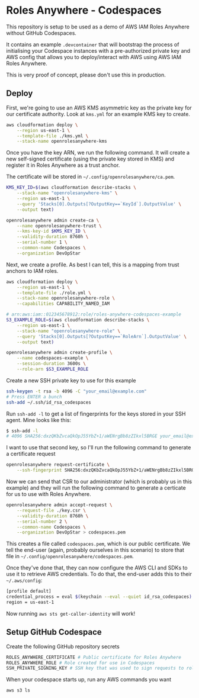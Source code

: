 # Roles Anywhere - Codespaces

This repository is setup to be used as a demo of AWS IAM Roles Anywhere without GitHub Codespaces.

It contains an example `.devcontainer` that will bootstrap the process of initialising your Codespace instances with a pre-authorized private key and AWS config that allows you to deploy/interact with AWS using AWS IAM Roles Anywhere.

This is very proof of concept, please don't use this in production.

## Deploy

First, we're going to use an AWS KMS asymmetric key as the private key for our certificate authority. Look at `kms.yml` for an example KMS key to create.

```bash
aws cloudformation deploy \
    --region us-east-1 \
    --template-file ./kms.yml \
    --stack-name openrolesanywhere-kms
```

Once you have the key ARN, we run the following command. It will create a new self-signed certificate (using the private key stored in KMS) and register it in Roles Anywhere as a trust anchor. 

The certificate will be stored in `~/.config/openrolesanywhere/ca.pem`.

```bash
KMS_KEY_ID=$(aws cloudformation describe-stacks \
    --stack-name "openrolesanywhere-kms" \
    --region us-east-1 \
    --query 'Stacks[0].Outputs[?OutputKey==`KeyId`].OutputValue' \
    --output text)

openrolesanywhere admin create-ca \
    --name openrolesanywhere-trust \
    --kms-key-id $KMS_KEY_ID \
    --validity-duration 8760h \
    --serial-number 1 \
    --common-name Codespaces \
    --organization DevOpStar
```

Next, we create a profile. As best I can tell, this is a mapping from trust anchors to IAM roles.

```bash
aws cloudformation deploy \
    --region us-east-1 \
    --template-file ./role.yml \
    --stack-name openrolesanywhere-role \
    --capabilities CAPABILITY_NAMED_IAM

# arn:aws:iam::012345678912:role/roles-anywhere-codespaces-example
S3_EXAMPLE_ROLE=$(aws cloudformation describe-stacks \
    --region us-east-1 \
    --stack-name "openrolesanywhere-role" \
    --query 'Stacks[0].Outputs[?OutputKey==`RoleArn`].OutputValue' \
    --output text)

openrolesanywhere admin create-profile \
    --name codespaces-example \
    --session-duration 3600s \
    --role-arn $S3_EXAMPLE_ROLE
```

Create a new SSH private key to use for this example

```bash
ssh-keygen -t rsa -b 4096 -C "your_email@example.com"
# Press ENTER a bunch
ssh-add ~/.ssh/id_rsa_codespaces
```

Run `ssh-add -l` to get a list of fingerprints for the keys stored in your SSH agent. Mine looks like this:

```bash
$ ssh-add -l
# 4096 SHA256:dxzQKbZvcaQkOpJ55YbZ+1/aWENrgBb8zZIkxl5BRGE your_email@example.com (RSA)
```

I want to use that second key, so I'll run the following command to generate a certificate request

```bash
openrolesanywhere request-certificate \
    --ssh-fingerprint SHA256:dxzQKbZvcaQkOpJ55YbZ+1/aWENrgBb8zZIkxl5BRGE > ./key.csr
```

Now we can send that CSR to our administrator (which is probably us in this example) and they will run the following command to generate a certicate for us to use with Roles Anywhere.

```bash
openrolesanywhere admin accept-request \
    --request-file ./key.csr \
    --validity-duration 8760h \
    --serial-number 2 \
    --common-name Codespaces \
    --organization DevOpStar > codespaces.pem
```

This creates a file called `codespaces.pem`, which is our public certificate. We tell the end-user (again, probably ourselves in this scenario) to store that file in `~/.config/openrolesanywhere/codespaces.pem`. 

Once they've done that, they can now configure the AWS CLI and SDKs to use it to retrieve AWS credentials. To do that, the end-user adds this to their `~/.aws/config`:

```bash
[profile default]
credential_process = eval $(keychain --eval --quiet id_rsa_codespaces) && openrolesanywhere credential-process --name codespaces --role-arn arn:aws:iam::012345678912:role/SomeRoleName
region = us-east-1
```

Now running `aws sts get-caller-identity` will work!

## Setup GitHub Codespace

Create the following GitHub repository secrets

```bash
ROLES_ANYWHERE_CERTIFICATE # Public certificate for Roles Anywhere
ROLES_ANYWHERE_ROLE # Role created for use in Codespaces
SSH_PRIVATE_SIGNING_KEY # SSH key that was used to sign requests to roles anywhere
```

When your codespace starts up, run any AWS commands you want

```bash
aws s3 ls
```
